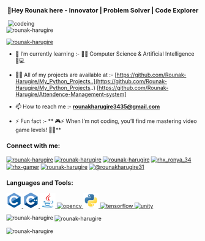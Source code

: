 <h3 align="center">🚀Hey Rounak here - Innovator | Problem Solver | Code Explorer</h3>

<img align="right" alt="codeing" width="500" src="https://i.pinimg.com/originals/45/2a/f3/452af39e8f2977f5b5b4e3d10c5475cb.gif">

<p align="left"> <img src="https://komarev.com/ghpvc/?username=rounak-harugire&label=Profile%20views&color=0e75b6&style=flat" alt="rounak-harugire" /> </p>

<p align="left"> <a href="https://twitter.com/rounak-harugire" target="blank"><img src="https://img.shields.io/twitter/follow/rounak-harugire?logo=twitter&style=for-the-badge" alt="rounak-harugire" /></a> </p>

- 🌱 I’m currently learning :- 🧠💡 Computer Science & Artificial Intelligence 🎯💻

- 👨‍💻 All of my projects are available at :- [https://github.com/Rounak-Harugire/My_Python_Projects..](https://github.com/Rounak-Harugire/My_Python_Projects..)
                                             [https://github.com/Rounak-Harugire/Attendence-Management-system] 

- 📫 How to reach me :- **rounakharugire3435@gmail.com**

- ⚡ Fun fact :- ** 🎮⚡ When I’m not coding, you’ll find me mastering video game levels! 🤖🚀**

<h3 align="left">Connect with me:</h3>
<p align="left">
<a href="https://twitter.com/rounak-harugire" target="blank"><img align="center" src="https://raw.githubusercontent.com/rahuldkjain/github-profile-readme-generator/master/src/images/icons/Social/twitter.svg" alt="rounak-harugire" height="30" width="40" /></a>
<a href="https://linkedin.com/in/rounak-harugire" target="blank"><img align="center" src="https://raw.githubusercontent.com/rahuldkjain/github-profile-readme-generator/master/src/images/icons/Social/linked-in-alt.svg" alt="rounak-harugire" height="30" width="40" /></a>
<a href="https://kaggle.com/rounak-harugire" target="blank"><img align="center" src="https://raw.githubusercontent.com/rahuldkjain/github-profile-readme-generator/master/src/images/icons/Social/kaggle.svg" alt="rounak-harugire" height="30" width="40" /></a>
<a href="https://instagram.com/rhx_ronya_34" target="blank"><img align="center" src="https://raw.githubusercontent.com/rahuldkjain/github-profile-readme-generator/master/src/images/icons/Social/instagram.svg" alt="rhx_ronya_34" height="30" width="40" /></a>
<a href="https://www.youtube.com/c/rhx-gamer" target="blank"><img align="center" src="https://raw.githubusercontent.com/rahuldkjain/github-profile-readme-generator/master/src/images/icons/Social/youtube.svg" alt="rhx-gamer" height="30" width="40" /></a>
<a href="https://www.codechef.com/users/rounak-harugire" target="blank"><img align="center" src="https://cdn.jsdelivr.net/npm/simple-icons@3.1.0/icons/codechef.svg" alt="rounak-harugire" height="30" width="40" /></a>
<a href="https://www.hackerrank.com/@rounakharugire31" target="blank"><img align="center" src="https://raw.githubusercontent.com/rahuldkjain/github-profile-readme-generator/master/src/images/icons/Social/hackerrank.svg" alt="@rounakharugire31" height="30" width="40" /></a>
</p>

<h3 align="left">Languages and Tools:</h3>
<p align="left"> <a href="https://www.cprogramming.com/" target="_blank" rel="noreferrer"> <img src="https://raw.githubusercontent.com/devicons/devicon/master/icons/c/c-original.svg" alt="c" width="40" height="40"/> </a> <a href="https://www.w3schools.com/cpp/" target="_blank" rel="noreferrer"> <img src="https://raw.githubusercontent.com/devicons/devicon/master/icons/cplusplus/cplusplus-original.svg" alt="cplusplus" width="40" height="40"/> </a> <a href="https://www.java.com" target="_blank" rel="noreferrer"> <img src="https://raw.githubusercontent.com/devicons/devicon/master/icons/java/java-original.svg" alt="java" width="40" height="40"/> </a> <a href="https://opencv.org/" target="_blank" rel="noreferrer"> <img src="https://www.vectorlogo.zone/logos/opencv/opencv-icon.svg" alt="opencv" width="40" height="40"/> </a> <a href="https://www.python.org" target="_blank" rel="noreferrer"> <img src="https://raw.githubusercontent.com/devicons/devicon/master/icons/python/python-original.svg" alt="python" width="40" height="40"/> </a> <a href="https://www.tensorflow.org" target="_blank" rel="noreferrer"> <img src="https://www.vectorlogo.zone/logos/tensorflow/tensorflow-icon.svg" alt="tensorflow" width="40" height="40"/> </a> <a href="https://unity.com/" target="_blank" rel="noreferrer"> <img src="https://www.vectorlogo.zone/logos/unity3d/unity3d-icon.svg" alt="unity" width="40" height="40"/> </a> </p>

<p><img align="left" src="https://github-readme-stats.vercel.app/api/top-langs?username=rounak-harugire&show_icons=true&locale=en&layout=compact" alt="rounak-harugire" /></p>

<p>&nbsp;<img align="center" src="https://github-readme-stats.vercel.app/api?username=rounak-harugire&show_icons=true&locale=en" alt="rounak-harugire" /></p>

<p><img align="center" src="https://github-readme-streak-stats.herokuapp.com/?user=rounak-harugire&" alt="rounak-harugire" /></p>


